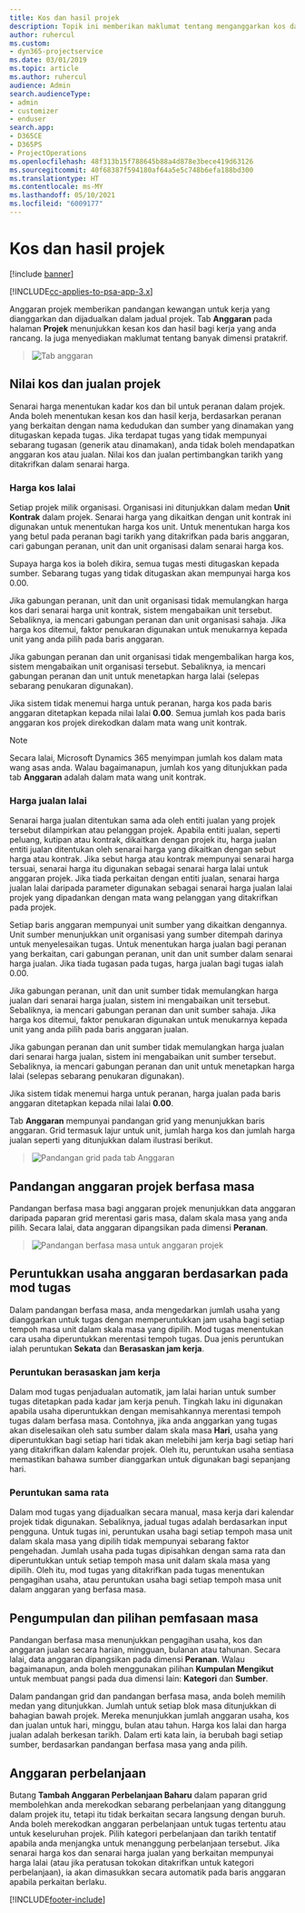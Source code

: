 ```yaml
---
title: Kos dan hasil projek
description: Topik ini memberikan maklumat tentang menganggarkan kos dan hasil projek.
author: ruhercul
ms.custom:
- dyn365-projectservice
ms.date: 03/01/2019
ms.topic: article
ms.author: ruhercul
audience: Admin
search.audienceType:
- admin
- customizer
- enduser
search.app:
- D365CE
- D365PS
- ProjectOperations
ms.openlocfilehash: 48f313b15f788645b88a4d878e3bece419d63126
ms.sourcegitcommit: 40f68387f594180af64a5e5c748b6efa188bd300
ms.translationtype: HT
ms.contentlocale: ms-MY
ms.lasthandoff: 05/10/2021
ms.locfileid: "6009177"
---
```

# <a name="project-costs-and-revenue"></a>Kos dan hasil projek

[!include [banner](../includes/psa-now-project-operations.md)]

[!INCLUDE[cc-applies-to-psa-app-3.x](../includes/cc-applies-to-psa-app-3x.md)]

Anggaran projek memberikan pandangan kewangan untuk kerja yang dianggarkan dan dijadualkan dalam jadual projek. Tab **Anggaran** pada halaman **Projek** menunjukkan kesan kos dan hasil bagi kerja yang anda rancang. Ia juga menyediakan maklumat tentang banyak dimensi pratakrif. 

> ![Tab anggaran](media/project-5.png)

## <a name="cost-and-sales-values-of-the-project"></a>Nilai kos dan jualan projek

Senarai harga menentukan kadar kos dan bil untuk peranan dalam projek. Anda boleh menentukan kesan kos dan hasil kerja, berdasarkan peranan yang berkaitan dengan nama kedudukan dan sumber yang dinamakan yang ditugaskan kepada tugas. Jika terdapat tugas yang tidak mempunyai sebarang tugasan (generik atau dinamakan), anda tidak boleh mendapatkan anggaran kos atau jualan. Nilai kos dan jualan pertimbangkan tarikh yang ditakrifkan dalam senarai harga.

### <a name="default-cost-price"></a>Harga kos lalai  

Setiap projek milik organisasi. Organisasi ini ditunjukkan dalam medan **Unit Kontrak** dalam projek. Senarai harga yang dikaitkan dengan unit kontrak ini digunakan untuk menentukan harga kos unit. Untuk menentukan harga kos yang betul pada peranan bagi tarikh yang ditakrifkan pada baris anggaran, cari gabungan peranan, unit dan unit organisasi dalam senarai harga kos. 

Supaya harga kos ia boleh dikira, semua tugas mesti ditugaskan kepada sumber. Sebarang tugas yang tidak ditugaskan akan mempunyai harga kos 0.00.

Jika gabungan peranan, unit dan unit organisasi tidak memulangkan harga kos dari senarai harga unit kontrak, sistem mengabaikan unit tersebut. Sebaliknya, ia mencari gabungan peranan dan unit organisasi sahaja. Jika harga kos ditemui, faktor penukaran digunakan untuk menukarnya kepada unit yang anda pilih pada baris anggaran.

Jika gabungan peranan dan unit organisasi tidak mengembalikan harga kos, sistem mengabaikan unit organisasi tersebut. Sebaliknya, ia mencari gabungan peranan dan unit untuk menetapkan harga lalai (selepas sebarang penukaran digunakan).

Jika sistem tidak menemui harga untuk peranan, harga kos pada baris anggaran ditetapkan kepada nilai lalai **0.00**. Semua jumlah kos pada baris anggaran kos projek direkodkan dalam mata wang unit kontrak.

> [!NOTE]
> Secara lalai, Microsoft Dynamics 365 menyimpan jumlah kos dalam mata wang asas anda. Walau bagaimanapun, jumlah kos yang ditunjukkan pada tab **Anggaran** adalah dalam mata wang unit kontrak.  

### <a name="default-sales-price"></a>Harga jualan lalai 

Senarai harga jualan ditentukan sama ada oleh entiti jualan yang projek tersebut dilampirkan atau pelanggan projek. Apabila entiti jualan, seperti peluang, kutipan atau kontrak, dikaitkan dengan projek itu, harga jualan entiti jualan ditentukan oleh senarai harga yang dikaitkan dengan sebut harga atau kontrak. Jika sebut harga atau kontrak mempunyai senarai harga tersuai, senarai harga itu digunakan sebagai senarai harga lalai untuk anggaran projek. Jika tiada perkaitan dengan entiti jualan, senarai harga jualan lalai daripada parameter digunakan sebagai senarai harga jualan lalai projek yang dipadankan dengan mata wang pelanggan yang ditakrifkan pada projek.

Setiap baris anggaran mempunyai unit sumber yang dikaitkan dengannya. Unit sumber menunjukkan unit organisasi yang sumber ditempah darinya untuk menyelesaikan tugas. Untuk menentukan harga jualan bagi peranan yang berkaitan, cari gabungan peranan, unit dan unit sumber dalam senarai harga jualan. Jika tiada tugasan pada tugas, harga jualan bagi tugas ialah 0.00.

Jika gabungan peranan, unit dan unit sumber tidak memulangkan harga jualan dari senarai harga jualan, sistem ini mengabaikan unit tersebut. Sebaliknya, ia mencari gabungan peranan dan unit sumber sahaja. Jika harga kos ditemui, faktor penukaran digunakan untuk menukarnya kepada unit yang anda pilih pada baris anggaran jualan. 

Jika gabungan peranan dan unit sumber tidak memulangkan harga jualan dari senarai harga jualan, sistem ini mengabaikan unit sumber tersebut. Sebaliknya, ia mencari gabungan peranan dan unit untuk menetapkan harga lalai (selepas sebarang penukaran digunakan).

Jika sistem tidak menemui harga untuk peranan, harga jualan pada baris anggaran ditetapkan kepada nilai lalai **0.00**.

Tab **Anggaran** mempunyai pandangan grid yang menunjukkan baris anggaran. Grid termasuk lajur untuk unit, jumlah harga kos dan jumlah harga jualan seperti yang ditunjukkan dalam ilustrasi berikut. 

> ![Pandangan grid pada tab Anggaran](media/project-6.png)

## <a name="time-phased-view-of-project-estimates"></a>Pandangan anggaran projek berfasa masa

Pandangan berfasa masa bagi anggaran projek menunjukkan data anggaran daripada paparan grid merentasi garis masa, dalam skala masa yang anda pilih. Secara lalai, data anggaran dipangsikan pada dimensi **Peranan**.

> ![Pandangan berfasa masa untuk anggaran projek](media/project-7.png)

## <a name="allocating-estimated-effort-based-on-the-task-mode"></a>Peruntukkan usaha anggaran berdasarkan pada mod tugas

Dalam pandangan berfasa masa, anda mengedarkan jumlah usaha yang dianggarkan untuk tugas dengan memperuntukkan jam usaha bagi setiap tempoh masa unit dalam skala masa yang dipilih. Mod tugas menentukan cara usaha diperuntukkan merentasi tempoh tugas. Dua jenis peruntukan ialah peruntukan **Sekata** dan **Berasaskan jam kerja**.

### <a name="work-hours-based-allocation"></a>Peruntukan berasaskan jam kerja
 
Dalam mod tugas penjadualan automatik, jam lalai harian untuk sumber tugas ditetapkan pada kadar jam kerja penuh. Tingkah laku ini digunakan apabila usaha diperuntukkan dengan memisahkannya merentasi tempoh tugas dalam berfasa masa. Contohnya, jika anda anggarkan yang tugas akan diselesaikan oleh satu sumber dalam skala masa **Hari**, usaha yang diperuntukkan bagi setiap hari tidak akan melebihi jam kerja bagi setiap hari yang ditakrifkan dalam kalendar projek. Oleh itu, peruntukan usaha sentiasa memastikan bahawa sumber dianggarkan untuk digunakan bagi sepanjang hari.

### <a name="even-allocation"></a>Peruntukan sama rata

Dalam mod tugas yang dijadualkan secara manual, masa kerja dari kalendar projek tidak digunakan. Sebaliknya, jadual tugas adalah berdasarkan input pengguna. Untuk tugas ini, peruntukan usaha bagi setiap tempoh masa unit dalam skala masa yang dipilih tidak mempunyai sebarang faktor pengehadan. Jumlah usaha pada tugas dipisahkan dengan sama rata dan diperuntukkan untuk setiap tempoh masa unit dalam skala masa yang dipilih. Oleh itu, mod tugas yang ditakrifkan pada tugas menentukan pengagihan usaha, atau peruntukan usaha bagi setiap tempoh masa unit dalam anggaran yang berfasa masa.

## <a name="grouping-and-time-phasing-options"></a>Pengumpulan dan pilihan pemfasaan masa

Pandangan berfasa masa menunjukkan pengagihan usaha, kos dan anggaran jualan secara harian, mingguan, bulanan atau tahunan. Secara lalai, data anggaran dipangsikan pada dimensi **Peranan**. Walau bagaimanapun, anda boleh menggunakan pilihan **Kumpulan Mengikut** untuk membuat pangsi pada dua dimensi lain: **Kategori** dan **Sumber**.

Dalam pandangan grid dan pandangan berfasa masa, anda boleh memilih medan yang ditunjukkan. Jumlah untuk setiap blok masa ditunjukkan di bahagian bawah projek. Mereka menunjukkan jumlah anggaran usaha, kos dan jualan untuk hari, minggu, bulan atau tahun. Harga kos lalai dan harga jualan adalah berkesan tarikh. Dalam erti kata lain, ia berubah bagi setiap sumber, berdasarkan pandangan berfasa masa yang anda pilih.

## <a name="expense-estimates"></a>Anggaran perbelanjaan

Butang **Tambah Anggaran Perbelanjaan Baharu** dalam paparan grid membolehkan anda merekodkan sebarang perbelanjaan yang ditanggung dalam projek itu, tetapi itu tidak berkaitan secara langsung dengan buruh. Anda boleh merekodkan anggaran perbelanjaan untuk tugas tertentu atau untuk keseluruhan projek. Pilih kategori perbelanjaan dan tarikh tentatif apabila anda menjangka untuk menanggung perbelanjaan tersebut. Jika senarai harga kos dan senarai harga jualan yang berkaitan mempunyai harga lalai (atau jika peratusan tokokan ditakrifkan untuk kategori perbelanjaan), ia akan dimasukkan secara automatik pada baris anggaran apabila perkaitan berlaku.


[!INCLUDE[footer-include](../includes/footer-banner.md)]